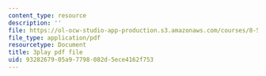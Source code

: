 ```yaml
---
content_type: resource
description: ''
file: https://ol-ocw-studio-app-production.s3.amazonaws.com/courses/8-591j-systems-biology-fall-2014/9328267905a97798082d5ece4162f753_a8Fbmj4nIxY.pdf
file_type: application/pdf
resourcetype: Document
title: 3play pdf file
uid: 93282679-05a9-7798-082d-5ece4162f753
---
```

